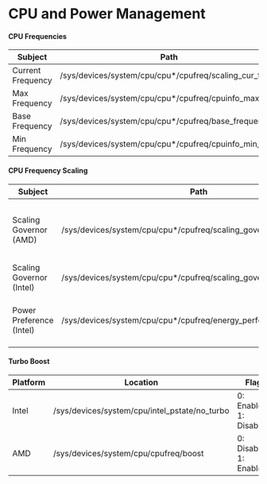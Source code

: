 # CPU and Power Management

#### CPU Frequencies
|Subject|Path|
|-|-|
|Current Frequency|/sys/devices/system/cpu/cpu*/cpufreq/scaling_cur_freq|
|Max Frequency|/sys/devices/system/cpu/cpu*/cpufreq/cpuinfo_max_freq|
|Base Frequency|/sys/devices/system/cpu/cpu*/cpufreq/base_frequency|
|Min Frequency|/sys/devices/system/cpu/cpu*/cpufreq/cpuinfo_min_freq|

#### CPU Frequency Scaling
|Subject|Path|Options|
|-|-|-|
|Scaling Governor (AMD)|/sys/devices/system/cpu/cpu*/cpufreq/scaling_governor|conservative<br>**ondemand**<br>userspace<br>powersave<br>performance<br>schedutil|
|Scaling Governor (Intel)|/sys/devices/system/cpu/cpu*/cpufreq/scaling_governor|performance<br>**powersave**|
|Power Preference (Intel)|/sys/devices/system/cpu/cpu*/cpufreq/energy_performance_preference|default<br>performance<br>**balance_performance**<br>balance_power<br>power|

#### Turbo Boost
|Platform|Location|Flag|
|-|-|-|
|Intel|/sys/devices/system/cpu/intel_pstate/no_turbo|0: Enabled<br>1: Disabled|
|AMD|/sys/devices/system/cpu/cpufreq/boost|0: Disabled<br>1: Enabled|
